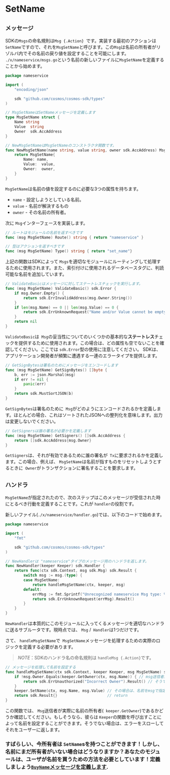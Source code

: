 # SetName

## `メッセージ`

SDKの`Msgs`の命名規則は`Msg {.Action} `です。実装する最初のアクションは `SetName`ですので、それを`MsgSetName`と呼びます。この`Msg`は名前の所有者がリゾルバ内でその名前の戻り値を設定することを可能にします。 `./x/nameservice/msgs.go`という名前の新しいファイルに`MsgSetName`を定義することから始めます。

```go
package nameservice

import (
	"encoding/json"

	sdk "github.com/cosmos/cosmos-sdk/types"
)

// MsgSetNameはSetNameメッセージを定義します
type MsgSetName struct {
	Name string
	Value  string
	Owner  sdk.AccAddress
}

// NewMsgSetNameはMsgSetNameのコンストラクタ関数です。
func NewMsgSetName(name string, value string, owner sdk.AccAddress) MsgSetName {
	return MsgSetName{
		Name: name,
		Value:  value,
		Owner:  owner,
	}
}
```

`MsgSetName`は名前の値を設定するのに必要な3つの属性を持ちます。

 -  `name`  - 設定しようとしている名前。
 -  `value`  - 名前が解決するもの
 -  `owner`  - その名前の所有者。

次に `Msg`インターフェースを実装します。

```go
// ルートはモジュールの名前を返すべきです
func (msg MsgSetName) Route() string { return "nameservice" }

// 型はアクションを返すべきです
func (msg MsgSetName) Type() string { return "set_name"}
```

上記の関数はSDKによって `Msgs`を適切なモジュールにルーティングして処理するために使用されます。また、索引付けに使用されるデータベースタグに、判読可能な名前を追加しています。

```go
// ValidateBasicはメッセージに対してステートレスチェックを実行します。
func (msg MsgSetName) ValidateBasic() sdk.Error {
	if msg.Owner.Empty() {
		return sdk.ErrInvalidAddress(msg.Owner.String())
	}
	if len(msg.Name) == 0 || len(msg.Value) == 0 {
		return sdk.ErrUnknownRequest("Name and/or Value cannot be empty")
	}
	return nil
}
```

`ValidateBasic`は` Msg`の妥当性についてのいくつかの基本的な**ステートレス**チェックを提供するために使用されます。この場合は、どの属性も空でないことを確認してください。ここでは `sdk.Error`型の使用に注意してください。 SDKは、アプリケーション開発者が頻繁に遭遇する一連のエラータイプを提供します。

```go
// GetSignBytesは署名のためにメッセージをエンコードします
func (msg MsgSetName) GetSignBytes() []byte {
	b, err := json.Marshal(msg)
	if err != nil {
		panic(err)
	}
	return sdk.MustSortJSON(b)
}
```

`GetSignBytes`は署名のために` Msg`がどのようにエンコードされるかを定義します。ほとんどの場合、これはソートされたJSONへの整列化を意味します。出力は変更しないでください。

```go
// GetSignersは誰の署名が必要かを定義します
func (msg MsgSetName) GetSigners() []sdk.AccAddress {
	return []sdk.AccAddress{msg.Owner}
}
```

`GetSigners`は、それが有効であるために誰の署名が` Tx`に要求されるかを定義します。この場合、例えば、 `MsgSetName`は名前が指すものをリセットしようとするときに` Owner`がトランザクションに署名することを要求します。

## `ハンドラ`

`MsgSetName`が指定されたので、次のステップはこのメッセージが受信された時にとるべき行動を定義することです。これが `handler`の役割です。

新しいファイル(`./x/nameservice/handler.go`)では、以下のコードで始めます。

```go
package nameservice

import (
	"fmt"

	sdk "github.com/cosmos/cosmos-sdk/types"
)

// NewHandlerは "nameservice"タイプのメッセージ用のハンドラを返します。
func NewHandler(keeper Keeper) sdk.Handler {
	return func(ctx sdk.Context, msg sdk.Msg) sdk.Result {
		switch msg := msg.(type) {
		case MsgSetName:
			return handleMsgSetName(ctx, keeper, msg)
		default:
			errMsg := fmt.Sprintf("Unrecognized nameservice Msg type: %v", msg.Type())
			return sdk.ErrUnknownRequest(errMsg).Result()
		}
	}
}
```

`NewHandler`は本質的にこのモジュールに入ってくるメッセージを適切なハンドラに送るサブルータです。現時点では、 `Msg` /` Handler`は1つだけです。

さて、 `handleMsgSetName`で` MsgSetName`メッセージを処理するための実際のロジックを定義する必要があります。

> _*NOTE*_：SDKのハンドラ名の命名規則は `handleMsg {.Action}`です。

```go
// メッセージを処理して名前を設定する
func handleMsgSetName(ctx sdk.Context, keeper Keeper, msg MsgSetName) sdk.Result {
	if !msg.Owner.Equals(keeper.GetOwner(ctx, msg.Name)) { // msg送信者が現在の所有者と同じかどうかを確認します
		return sdk.ErrUnauthorized("Incorrect Owner").Result() // そうでなければ、エラーを投げます
	}
	keeper.SetName(ctx, msg.Name, msg.Value) // その場合は、名前をmsgで指定された値に設定してください。
	return sdk.Result{}                      // return
}
```

この関数では、 `Msg`送信者が実際に名前の所有者(` keeper.GetOwner`)であるかどうか確認してください。もしそうなら、彼らは `Keeper`の関数を呼び出すことによって名前を設定することができます。そうでない場合は、エラーをスローしてそれをユーザーに返します。

### すばらしい、今所有者は `SetName`sを持つことができます！しかし、名前にまだ所有者がいない場合はどうなりますか？あなたのモジュールは、ユーザが名前を買うための方法を必要としています！定義しましょう[`BuyName`メッセージを定義します](./buy-name.md).
